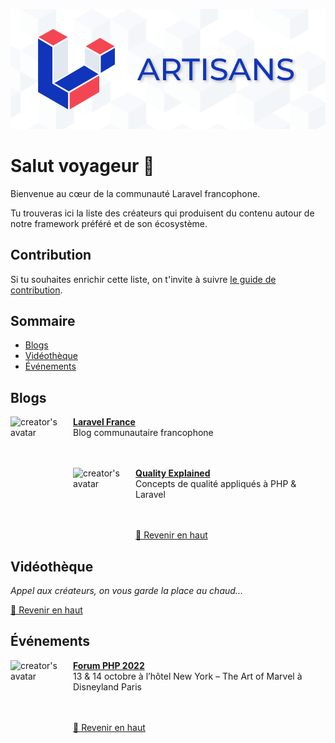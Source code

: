 <p align="center">
  <img src="/art/banner.png" alt="Artisans banner">
</p>

# Salut voyageur 👋

Bienvenue au cœur de la communauté Laravel francophone.

Tu trouveras ici la liste des créateurs qui produisent du contenu autour de notre framework préféré et de son écosystème.

## Contribution

Si tu souhaites enrichir cette liste, on t'invite à suivre [le guide de contribution](https://github.com/laravel-fr/french-artisans/blob/master/CONTRIBUTING.md).

## Sommaire

+ [Blogs](#blog)
+ [Vidéothèque](#vidéothèque)
+ [Événements](#événements)

## Blogs

[<img align="left" height="100px" width="100px" alt="creator's avatar" src="https://pbs.twimg.com/profile_images/1481320020907073538/7O5hhxRZ_400x400.jpg"/>](https://laravel-france.com)

[**Laravel France**](https://laravel-france.com) \
Blog communautaire francophone \
<br />
<br />

[<img align="left" height="100px" width="100px" alt="creator's avatar" src="https://storage.gra.cloud.ovh.net/v1/AUTH_f1fd1bcd6379479d9bb2b5f556ae7106/blog/ql.JPG"/>](https://quality-explained.fr/)

[**Quality Explained**](https://quality-explained.fr/) \
Concepts de qualité appliqués à PHP & Laravel \
<br />
<br />


[🔼 Revenir en haut](#sommaire)

## Vidéothèque

*Appel aux créateurs, on vous garde la place au chaud...*

[🔼 Revenir en haut](#sommaire)

## Événements

[<img align="left" height="100px" width="100px" alt="creator's avatar" src="https://pbs.twimg.com/profile_images/600291061144145920/Lpf3TDQm_400x400.png"/>](https://event.afup.org/)

[**Forum PHP 2022**](https://event.afup.org/) \
13 & 14 octobre à l’hôtel New York – The Art of Marvel à Disneyland Paris \
<br />
<br />


[🔼 Revenir en haut](#sommaire)
